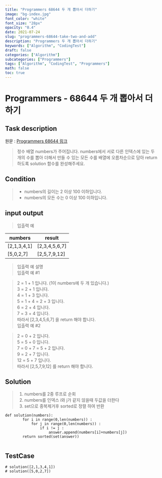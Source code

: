 ```yaml
---
title: "Programmers 68644 두 개 뽑아서 더하기"
image: "bg-index.jpg"
font_color: "white"
font_size: "28px"
opacity: "0.4"
date: 2021-07-24
slug: "programmers-68644-take-two-and-add"
description: "Programmers 두 개 뽑아서 더하기"
keywords: ["Algorithm", "CodingTest"]
draft: false
categories: ["Algorithm"]
subcategories: ["Programmers"]
tags: ["Algorithm", "CodingTest", "Programmers"]
math: false
toc: true
---
```


# Programmers - 68644 두 개 뽑아서 더하기

## Task description

원문 : <a href="https://programmers.co.kr/learn/courses/30/lessons/68644">Programmers 68644 링크</a>

> 정수 배열 numbers가 주어집니다. numbers에서 서로 다른 인덱스에 있는 두 개의 수를 뽑아 더해서 만들 수 있는 모든 수를 배열에 오름차순으로 담아 return 하도록 solution 함수를 완성해주세요.




## Condition
> - numbers의 길이는 2 이상 100 이하입니다.
> - numbers의 모든 수는 0 이상 100 이하입니다.

## input output
> 입출력 예

numbers	| result
--------|-----------
[2,1,3,4,1]	| [2,3,4,5,6,7]
[5,0,2,7]	| [2,5,7,9,12]

> 입출력 예 설명<br>
입출력 예 #1

>2 = 1 + 1 입니다. (1이 numbers에 두 개 있습니다.) <br>
3 = 2 + 1 입니다.<br>
4 = 1 + 3 입니다.<br>
5 = 1 + 4 = 2 + 3 입니다.<br>
6 = 2 + 4 입니다.<br>
7 = 3 + 4 입니다.<br>
따라서 [2,3,4,5,6,7] 을 return 해야 합니다.<br>
입출력 예 #2

>2 = 0 + 2 입니다.<br>
5 = 5 + 0 입니다.<br>
7 = 0 + 7 = 5 + 2 입니다.<br>
9 = 2 + 7 입니다.<br>
12 = 5 + 7 입니다.<br>
따라서 [2,5,7,9,12] 를 return 해야 합니다.<br>


## Solution 
> 1. numbers를 2중 루프로 순회
> 2. numbers를 인덱스 i와 j가 같지 않을때 두값을 더한다
> 3. set으로 중복제거후 sorted로 정렬 하여 반환

```
def solution(numbers):
        for i in range(0,len(numbers)) :
            for j in range(0,len(numbers)) :
                if i != j :
                    answer.append(numbers[i]+numbers[j])
        return sorted(set(answer))
        
```

## TestCase
```
# solution([2,1,3,4,1])
# solution([5,0,2,7])

```
